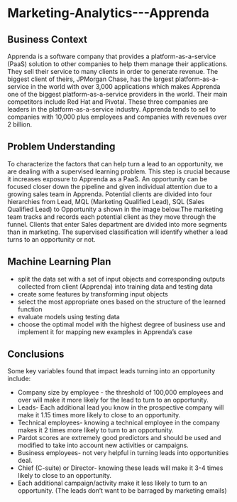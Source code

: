 # Marketing-Analytics---Apprenda


## Business Context
Apprenda is a software company that provides a platform-as-a-service (PaaS) solution to other companies to help them manage their applications. They sell their service to many clients in order to generate revenue. The biggest client of theirs, JPMorgan Chase, has the largest platform-as-a-service in the world with over 3,000 applications which makes Apprenda one of the biggest platform-as-a-service providers in the world. Their main competitors include Red Hat and Pivotal. These three companies are leaders in the platform-as-a-service industry. Apprenda tends to sell to companies with 10,000 plus employees and companies with revenues over 2 billion. 

## Problem Understanding
To characterize the factors that can help turn a lead to an opportunity, we are dealing with a supervised learning problem. This step is crucial because it increases exposure to Apprenda as a PaaS. An opportunity can be focused closer down the pipeline and given individual attention due to a growing sales team in Apprenda. Potential clients are divided into four hierarchies from Lead, MQL (Marketing Qualified Lead), SQL (Sales Qualified Lead) to Opportunity a shown in the image below.The marketing team tracks and records each potential client as they move through the funnel. Clients that enter Sales department are divided into more segments than in marketing. The supervised classification will identify whether a lead turns to an opportunity or not. 

## Machine Learning Plan
- split the data set with a set of input objects and corresponding outputs collected from client (Apprenda) into training data and testing data
- create some features by transforming input objects
- select the most appropriate ones based on the structure of the learned function
- evaluate models using testing data
- choose the optimal model with the highest degree of business use and implement it for mapping new examples in Apprenda’s case

## Conclusions
Some key variables found that impact leads turning into an opportunity include:
- Company size by employee - the threshold of 100,000 employees and over will make it more likely for the lead to turn to an opportunity.
- Leads- Each additional lead you know in the prospective company will make it 1.15 times more likely to close to an opportunity.
- Technical employees- knowing a technical employee in the company makes it 2 times more likely to turn to an opportunity.
- Pardot scores are extremely good predictors and should be used and modified to take into account new activities or campaigns.
- Business employees- not very helpful in turning leads into opportunities deal.
- Chief (C-suite) or Director- knowing these leads will make it 3-4 times likely to close to an opportunity.
- Each additional campaign/activity make it less likely to turn to an opportunity. (The leads don’t want to be barraged by marketing emails)

